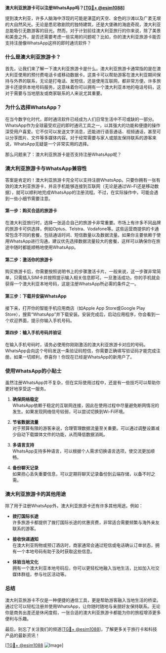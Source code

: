 **澳大利亚旅游卡可以注册WhatsApp吗？[[TG💪+ @esim1088](https://t.me/s/esim1088)]**

提到澳大利亚，许多人脑海中浮现的可能是湛蓝的天空、金色的沙滩以及广袤无垠的大自然风光。无论是悉尼歌剧院的独特建筑，还是大堡礁的海底奇观，澳大利亚总能吸引无数游客的目光。然而，对于计划前往澳大利亚旅行的你来说，除了美景和美食之外，是否还需要考虑一些实用的问题呢？比如，你的澳大利亚旅游卡能否支持注册像WhatsApp这样的即时通讯软件？

### **什么是澳大利亚旅游卡？**

首先，让我们来了解一下澳大利亚旅游卡是什么。澳大利亚旅游卡通常指的是在澳大利亚使用的预付费电话卡或移动数据卡。这类卡可以帮助游客在澳大利亚期间保持与外界的联系，无论是打电话、发短信，还是使用互联网，都非常方便。许多旅游卡还提供本地号码服务，这意味着你可以拥有一个澳大利亚本地的电话号码，这对于需要与当地朋友或商家联系的人来说尤其重要。

### **为什么选择WhatsApp？**

在当今数字化时代，即时通讯软件已经成为人们日常生活中不可或缺的一部分。WhatsApp作为全球最受欢迎的即时通讯工具之一，以其强大的功能和便捷的操作深受用户喜爱。它不仅可以发送文字消息，还能进行语音通话、视频通话，甚至可以分享图片、文件等多媒体内容。对于经常需要与家人或朋友保持联系的游客来说，WhatsApp无疑是一个非常实用的选择。

那么问题来了：澳大利亚旅游卡是否支持注册WhatsApp呢？

### **澳大利亚旅游卡与WhatsApp兼容性**

答案是肯定的！澳大利亚旅游卡完全可以支持注册WhatsApp。只要你拥有一张有效的澳大利亚旅游卡，并且手机能够连接到互联网（无论是通过Wi-Fi还是移动数据），就可以顺利地完成WhatsApp的注册流程。不过，在实际操作中，可能会遇到一些小细节需要注意。

#### **第一步：购买合适的旅游卡**
在澳大利亚旅行时，选择一张适合自己的旅游卡非常重要。市场上有许多不同品牌的旅游卡可供选择，例如Optus、Telstra、Vodafone等。这些运营商提供的卡通常包含不同的套餐，包括通话时间、短信数量以及数据流量。如果你主要依赖于使用WhatsApp进行沟通，建议优先选择数据流量较大的套餐，这样可以确保你在旅途中随时都能顺畅地使用WhatsApp。

#### **第二步：激活你的旅游卡**
购买旅游卡后，你需要按照说明书上的步骤激活卡片。一般来说，这一步骤非常简单，只需插入SIM卡并按照提示输入相关信息即可。一旦激活成功，你的手机就会获得一个澳大利亚本地号码，这是注册WhatsApp所必需的条件之一。

#### **第三步：下载并安装WhatsApp**
接下来，打开你的智能手机应用商店（如Apple App Store或Google Play Store），搜索“WhatsApp”并下载安装。安装完成后，启动应用程序，你会看到一个欢迎界面，提示你输入手机号码。

#### **第四步：输入手机号码并验证**
在输入手机号码时，请务必使用你刚刚激活的澳大利亚旅游卡对应的号码。WhatsApp会向这个号码发送一条验证码短信，你需要正确填写验证码才能完成注册。如果一切顺利，恭喜你！你现在已经是WhatsApp的新用户了。

### **使用WhatsApp的小贴士**

虽然注册WhatsApp并不复杂，但在实际使用过程中，还是有一些技巧可以帮助你更好地享受这一服务。

1. **确保网络稳定**  
   WhatsApp依赖于稳定的互联网连接，因此在使用过程中尽量避免断网情况的发生。如果发现网络信号较弱，可以尝试切换到Wi-Fi环境。

2. **节省数据流量**  
   对于预算有限的游客来说，合理管理数据流量至关重要。可以通过调整设置减少自动下载媒体文件的功能，从而降低数据消耗。

3. **多语言支持**  
   WhatsApp支持多种语言，可以根据个人需求切换语言选项，使交流更加顺畅。

4. **备份聊天记录**  
   如果担心丢失重要信息，可以定期将聊天记录备份到云端存储，以备不时之需。

### **澳大利亚旅游卡的其他用途**

除了用于注册WhatsApp外，澳大利亚旅游卡还有许多其他用途。例如：

- **拨打国际长途**  
  许多旅游卡都提供了拨打国际长途的优惠资费，非常适合需要频繁与海外亲友联系的游客。
  
- **接收快递通知**  
  在澳大利亚购物或预订酒店时，商家通常会通过短信或电话确认订单状态，拥有一个本地号码有助于及时获取这些信息。

- **体验当地文化**  
  拥有一个澳大利亚本地号码后，你可以更轻松地融入当地生活，比如加入社交媒体群组，参与社区活动等。

### **总结**

澳大利亚旅游卡不仅是一种便捷的通信工具，更是帮助游客融入当地生活的桥梁。通过它可以轻松注册并使用WhatsApp，让你随时随地与亲朋好友保持联系。无论你是商务出差还是休闲度假，一张合适的澳大利亚旅游卡都能为你的旅程增添更多便利与乐趣。

最后，别忘了关注我们的频道[[TG💪+ @esim1088](https://t.me/s/esim1088)]，了解更多关于旅行卡和科技产品的最新资讯！  

[[TG💪+ @esim1088](https://t.me/s/esim1088) ![Image](https://i.postimg.cc/4NQfJmqS/Snipaste-2025-05-13-00-14-12.png)]